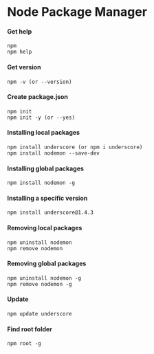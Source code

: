 # Node Package Manager  

#### Get help
```shell
npm
npm help
```

#### Get version
```shell
npm -v (or --version)
```

#### Create package.json
```shell
npm init
npm init -y (or --yes)
```

#### Installing local packages
```shell
npm install underscore (or npm i underscore)
npm install nodemon --save-dev
```

#### Installing global packages
```shell
npm install nodemon -g
```

#### Installing a specific version
```shell
npm install underscore@1.4.3
```

#### Removing local packages
```shell
npm uninstall nodemon
npm remove nodemon
```

#### Removing global packages
```shell
npm uninstall nodemon -g
npm remove nodemon -g
```

#### Update
```shell
npm update underscore
```

#### Find root folder
```shell
npm root -g
```
